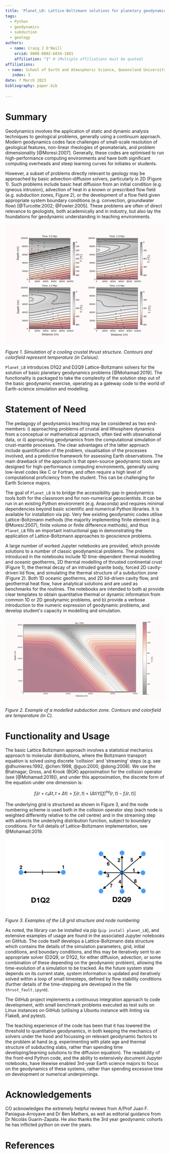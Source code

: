 ```yaml
---
title: 'Planet_LB: Lattice-Boltzmann solutions for planetary geodynamics problems'
tags:
  - Python
  - geodynamics
  - subduction
  - geology
authors:
  - name: Craig J O'Neill
    orcid: 0000-0002-6034-1881
    affiliation: "1" # (Multiple affiliations must be quoted)
affiliations:
 - name: School of Earth and Atmospheric Science, Queensland University of Technology
   index: 1
date: 7 March 2023
bibliography: paper.bib

---
```


# Summary
Geodynamics involves the application of static and dynamic analysis techniques to geological problems, generally using a continuum approach. Modern geodynamics codes face challenges of small-scale resolution of geological features, non-linear rheologies of geomaterials, and problem dimensionality [@Moresi:2007]. Generally, these codes are optimised to run high-performance computing environments and have both significant computing overheads and steep learning curves for initiates or students.

However, a subset of problems directly relevant to geology may be approached by basic advection-diffusion solvers, particularly in 2D (Figure 1). Such problems include basic heat diffusion from an initial condition (e.g. igneous intrusion), advection of heat in a known or prescribed flow field (e.g. subduction zones, Figure 2), or the development of a flow field given appropriate system boundary conditions (e.g. convection, groundwater flow) [@Turcotte:2002; @Fowler:2005]. These problems are often of direct relevance to geologists, both academically and in industry, but also lay the foundations for geodynamic understanding in teaching environments.

![Figure 1. Simulation of a cooling crustal thrust structure](Figure1.png)

*Figure 1. Simulation of a cooling crustal thrust structure. Contours and colorfield represent temperature (in Celsius).*

``Planet_LB`` introduces D1Q2 and D2Q9 Lattice-Boltzmann solvers for the solution of basic planetary geodynamics problems [@Mohamad:2019]. The functionality is packaged to take the complexity of the solution step out of the basic geodynamic exercise, operating as a gateway code to the world of Earth-science simulation and modelling.  

# Statement of Need

The pedagogy of geodynamics teaching may be considered as two end-members: i) approaching problems of crustal and lithosphere dynamics from a conceptual or mathematical approach, often tied with observational data, or ii) approaching geodynamics from the computational simulation of crust-mantle processes. The clear advantages of the latter approach include quantification of the problem, visualisation of the processes involved, and a predictive framework for assessing Earth observations. The main drawback of the approach is that open-source geodynamic tools are designed for high-performance computing environments, generally using low-level codes like C or Fortran, and often require a high level of computational proficiency from the student. This can be challenging for Earth Science majors. 

The goal of ``Planet_LB`` is to bridge the accessibility gap in geodynamics tools both for the classroom and for non-numerical geoscientists. It can be run in an existing Python environment (e.g. Anaconda) and requires minimal dependencies beyond basic scientific and numerical Python libraries. It is available for installation via pip. Very few existing geodynamic codes utilise Lattice-Boltzmann methods (the majority implementing finite element (e.g. @Moresi:2007), finite volume or finite difference methods), and thus ``Planet_LB`` fills an important instructional gap in demonstrating the application of Lattice-Boltzmann approaches to geoscience problems.  

A large number of worked Jupyter notebooks are provided, which provide solutions to a number of classic geodynamical problems. The problems introduced in the notebooks include 1D time-dependent thermal modelling and oceanic geotherms, 2D thermal modelling of thrusted continental crust (Figure 1), the thermal decay of an intruded granite body, forced 2D cavity-driven lid flow, and simulating the thermal structure of a subduction zone (Figure 2). Both 1D oceanic geotherms, and 2D lid-driven cavity flow, and geothermal heat flow, have analytical solutions and are used as benchmarks for the routines. The notebooks are intended to both a) provide clear templates to obtain quantitative thermal or dynamic information from common 1D or 2D geodynamic problems, and b) provide a verbose introduction to the numeric expression of geodynamic problems, and develop student's capacity in modelling and simulation. 

![Figure 2. Example of a modelled subduction zone](Figure2.png)

*Figure 2. Example of a modelled subduction zone. Contours and colorfield are temperature (in C).*

# Functionality and Usage

The basic Lattice Boltzmann approach involves a statistical mechanics approach to molecular distributions, where the Boltzmann transport equation is solved using discrete 'collision' and 'streaming' steps (e.g. see @dhumieres:1992, @chen:1998, @guo:2000, @dong:2008). We use the Bhatnagar, Gross, and Krook (BGK) approximation for the collision operator (see [@Mohamad:2019]), and under this approximation, the discrete form of the equation under one dimension is:

$$ f_i(r+c_i \Delta t, t + \Delta t) = f_i(r,t) + (\Delta t/{\tau})[f^{eq}_i(r,t) - f_i(r,t)]$$ 

The underlying grid is structured as shown in Figure 3, and the node numbering scheme is used both in the collision operator step (each node is weighted differently relative to the cell centre) and in the streaming step with advects the underlying distribution function, subject to boundary conditions. For full details of Lattice-Boltzmann implementation, see @Mohamad:2019.


![Figure 3. Examples of LB grid structure and node numbering](D1Q2_D2Q9.png)

*Figure 3. Examples of the LB grid structure and node numbering*

As noted, the library can be installed via pip (``pip install planet_LB``), and extensive examples of usage are found in the associated Jupyter notebooks on GitHub. The code itself develops a Lattice-Boltzmann data structure which contains the details of the simulation parameters, grid, initial conditions, and boundary conditions, and this may be iteratively sent to an appropriate solver (D2Q9, or D1Q2, for either diffusion, advection, or some combination of these depending on the geodynamic problem), allowing the time-evolution of a simulation to be tracked. As the future system state depends on its current state, system information is updated and iteratively solved within a loop of small timesteps, defined by flow stability conditions (further details of the time-stepping are developed in the file ``thrust_fault.ipynb``).

The GitHub project implements a continuous integration approach to code development, with small benchmark problems executed as test suits on Linux instances on GitHub (utilising a Ubuntu instance with linting via Flake8, and pytest). 

The teaching experience of the code has been that it has lowered the threshold to quantitative geodynamics, in both keeping the mechanics of solvers under the hood and focussing on relevant geodynamic factors to the problem at hand (e.g. experimenting with plate age and thermal structure of subducting slabs, rather than spending time developing/learning solutions to the diffusion equation). The readability of the front-end Python code, and the ability to extensively document Jupyter notebooks, have likewise enabled 3rd-year Earth science majors to focus on the geodynamics of these systems, rather than spending excessive time on development or numerical underpinnings. 

# Acknowledgements
CO acknowledges the extremely helpful reviews from A/Prof Juan F. Paniagua-Arroyave and Dr Ben Mathers, as well as editorial guidance from Dr Nicolás Guarín-Zapata. He also thanks the 3rd year geodynamic cohorts he has inflicted python on over the years.

# References
